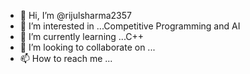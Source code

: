 - 👋 Hi, I’m @rijulsharma2357
- 👀 I’m interested in ...Competitive Programming and AI
- 🌱 I’m currently learning ...C++
- 💞️ I’m looking to collaborate on ...
- 📫 How to reach me ...

<!---
rijulsharma2357/rijulsharma2357 is a ✨ special ✨ repository because its `README.md` (this file) appears on your GitHub profile.
You can click the Preview link to take a look at your changes.
--->
